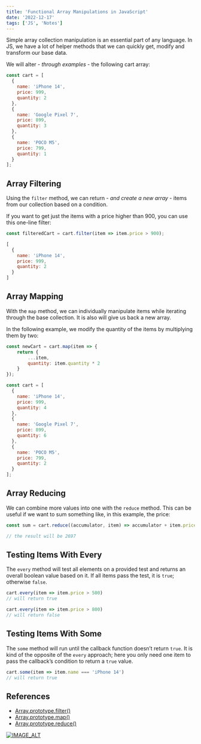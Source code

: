 ```yaml
---
title: 'Functional Array Manipulations in JavaScript'
date: '2022-12-17'
tags: ['JS', 'Notes']
---
```


Simple array collection manipulation is an essential part of any language. In JS, we have a lot of helper methods that we can quickly get, modify and transform our base data.

We will alter - _through examples_ - the following cart array:

```javascript
const cart = [
  {
    name: 'iPhone 14',
    price: 999,
    quantity: 2
  },
  {
    name: 'Google Pixel 7',
    price: 899,
    quantity: 3
  },
  {
    name: 'POCO M5',
    price: 799,
    quantity: 1
  }
];
```

## Array Filtering

Using the `filter` method, we can return - _and create a new array_ - items from our collection based on a condition.

If you want to get just the items with a price higher than 900, you can use this one-line filter:

```javascript
const filteredCart = cart.filter(item => item.price > 900);
```
```javascript
[
  {
    name: 'iPhone 14',
    price: 999,
    quantity: 2
  }
]
```

## Array Mapping

With the `map` method, we can individually manipulate items while iterating through the base collection. It is also will give us back a new array.

In the following example, we modify the quantity of the items by multiplying them by two:

```javascript
const newCart = cart.map(item => {
    return {
        ...item,
        quantity: item.quantity * 2
    }
});
```

```javascript
const cart = [
  {
    name: 'iPhone 14',
    price: 999,
    quantity: 4
  },
  {
    name: 'Google Pixel 7',
    price: 899,
    quantity: 6
  },
  {
    name: 'POCO M5',
    price: 799,
    quantity: 2
  }
];
```

## Array Reducing

We can combine more values into one with the `reduce` method. This can be useful if we want to sum something like, in this example, the price:

```javascript
const sum = cart.reduce((accumulator, item) => accumulator + item.price, 0) ;

// the result will be 2697
```

## Testing Items With Every

The `every` method will test all elements on a provided test and returns an overall boolean value based on it. If all items pass the test, it is `true`; otherwise `false`.

```javascript
cart.every(item => item.price > 500)
// will return true
```

```javascript
cart.every(item => item.price > 800)
// will return false
```

## Testing Items With Some

The `some` method will run until the callback function doesn’t return `true`. It is kind of the opposite of the `every` approach; here you only need one item to pass the callback’s condition to return a `true` value.

```javascript
cart.some(item => item.name === 'iPhone 14')
// will return true
```

## References
- [Array.prototype.filter()](https://developer.mozilla.org/en-US/docs/Web/JavaScript/Reference/Global_Objects/Array/filter)
- [Array.prototype.map()](https://developer.mozilla.org/en-US/docs/Web/JavaScript/Reference/Global_Objects/Array/map)
- [Array.prototype.reduce()](https://developer.mozilla.org/en-US/docs/Web/JavaScript/Reference/Global_Objects/Array/reduce)

[![IMAGE_ALT](https://img.youtube.com/vi/etOq30rF0gE/maxresdefault.jpg)](https://www.youtube.com/watch?v=etOq30rF0gE)
